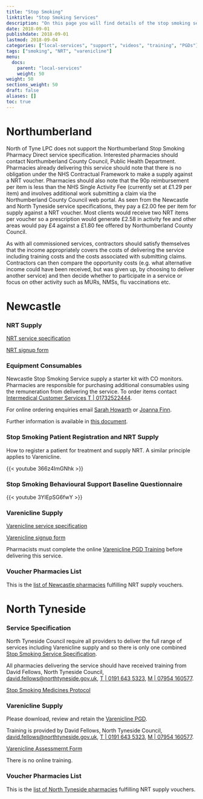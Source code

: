 ```yaml
---
title: "Stop Smoking"
linktitle: "Stop Smoking Services"
description: "On this page you will find details of the stop smoking services commissioned in our region"
date: 2018-09-01
publishdate: 2018-09-01
lastmod: 2018-09-04
categories: ["local-services", "support", "videos", "training", "PGDs"]
tags: ["smoking", "NRT", "varenicline"]
menu:
  docs:
    parent: "local-services"
    weight: 50
weight: 50
sections_weight: 50
draft: false
aliases: []
toc: true
---
```


# Northumberland

North of Tyne LPC does not support the Northumberland Stop Smoking Pharmacy Direct service specification.  Interested pharmacies should contact Northumberland County Council, Public Health Department.  Pharmacies already delivering this service should note that there is no obligation under the NHS Contractual Framework to make a supply against a NRT voucher. Pharmacies should also note that the 90p reimbursement per item is less than the NHS Single Activity Fee (currently set at £1.29 per item) and involves additional work submitting a claim via the Northumberland County Council web portal.  As seen from the Newcastle and North Tyneside service specifications, they pay a £2.00 fee per item for supply against a NRT voucher.  Most clients would receive two NRT items per voucher so a prescription would generate £2.58 in activity fee and other areas would pay £4 against a £1.80 fee offered by Northumberland County Council.  

As with all commissioned services, contractors should satisfy themselves that the income appropriately covers the costs of delivering the service including training costs and the costs associated with submitting claims.  Contractors can then compare the opportunity costs (e.g. what alternative income could have been received, but was given up, by choosing to deliver another service) and then decide whether to participate in a service or focus on other activity such as MURs, NMSs, flu vaccinations etc.

# Newcastle

### NRT Supply

[NRT service specification](/services/local/stop-smoking/Newcl-NRT-Service-Spec.pdf)

[NRT signup form](/services/local/stop-smoking/Newcl-NRT-Signup.docx)

### Equipment Consumables

Newcastle Stop Smoking Service supply a starter kit with CO monitors.  Pharmacies are responsible 
for purchasing additional consumables using the remuneration from delivering the service.  To order 
items contact [Intermedical Customer Services T | 01732522444](Tel:01732522444).  

For online ordering enquiries email [Sarah Howarth](Mailto:sarah@intermedical.co.uk) or [Joanna Finn](Mailto:joanna@intermedical.co.uk).  

Further information is available in [this document](/services/local/stop-smoking/Newcl-CO-Monitor-Consumables-Ordering.doc).

### Stop Smoking Patient Registration and NRT Supply

How to register a patient for treatment and supply NRT. A similar principle applies to Varenicline.

{{< youtube 366z4ImGNhk >}}

### Stop Smoking Behavioural Support Baseline Questionnaire

{{< youtube 3YIEpSG6fwY >}}

### Varenicline Supply

[Varenicline service specification](/services/local/stop-smoking/Newcl-Varenicline-Service-Spec.pdf)  

[Varenicline signup form](/services/local/stop-smoking/Newcl-Varenicline-Signup.pdf)  

Pharmacists must complete the online [Varenicline PGD Training](https://www.northoftynelpc.com/training/varenicline-pgd-newcl/) before delivering this service.

### Voucher Pharmacies List

This is the [list of Newcastle pharmacies](/services/local/stop-smoking/Newcl-Voucher-Pharmacies.pdf) fulfilling NRT supply vouchers.

# North Tyneside

### Service Specification

North Tyneside Council require all providers to deliver the full range of services including Varenicline supply 
and so there is only one combined [Stop Smoking Service Specification](/services/local/stop-smoking/NT-Stop-Smoking-Service-Spec.pdf).  

All pharmacies delivering the service should have received training from David Fellows, North Tyneside Council, 
[david.fellows@northtyneside.gov.uk](Mailto:david.fellows@northtyneside.gov.uk), 
[T | 0191 643 5323](Tel:01916435323), [M | 07954 160577](Tel:07954160577).  

[Stop Smoking Medicines Protocol](/services/local/stop-smoking/NT-NRT-Medicine-Protocol.pdf)

### Varenicline Supply

Please download, review and retain the [Varenicline PGD](/services/local/stop-smoking/Newcl-Varenicline-PGD.pdf).  

Training is provided by David Fellows, North Tyneside Council, 
[david.fellows@northtyneside.gov.uk](Mailto:david.fellows@northtyneside.gov.uk), 
[T | 0191 643 5323](Tel:01916435323), [M | 07954 160577](Tel:07954160577).  

[Varenicline Assessmernt Form](/services/local/stop-smoking/NT-Varenicline-Assessment-Form.pdf)  

There is no online training.

### Voucher Pharmacies List

This is the [list of North Tyneside pharmacies](/services/local/stop-smoking/NT-Voucher-Pharmacies.pdf) fulfilling NRT supply vouchers.
